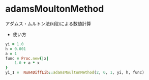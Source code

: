 adamsMoultonMethod
==================
アダムス・ムルトン法(k段)による数値計算

* 使い方

```ruby
yi = 1.0
h = 0.001
a = 1
func = Proc.new{|x|
    1.0 + a * x 
}
yi_1 =  Num4DiffLib::adamsMoultonMethod(2, 0, 1, yi, h, func)  
```

